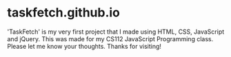 # taskfetch.github.io
'TaskFetch' is my very first project that I made using HTML, CSS, JavaScript and jQuery. This was made for my CS112 JavaScript Programming class. Please let me know your thoughts. Thanks for visiting!
